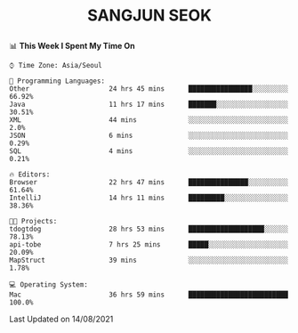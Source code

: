 <h1>
 <p align="center">
   SANGJUN SEOK
 </p>
</h1>

<!--START_SECTION:waka-->
📊 **This Week I Spent My Time On** 

```text
⌚︎ Time Zone: Asia/Seoul

💬 Programming Languages: 
Other                    24 hrs 45 mins      ████████████████░░░░░░░░░   66.92% 
Java                     11 hrs 17 mins      ███████░░░░░░░░░░░░░░░░░░   30.51% 
XML                      44 mins             ░░░░░░░░░░░░░░░░░░░░░░░░░   2.0% 
JSON                     6 mins              ░░░░░░░░░░░░░░░░░░░░░░░░░   0.29% 
SQL                      4 mins              ░░░░░░░░░░░░░░░░░░░░░░░░░   0.21%

🔥 Editors: 
Browser                  22 hrs 47 mins      ███████████████░░░░░░░░░░   61.64% 
IntelliJ                 14 hrs 11 mins      █████████░░░░░░░░░░░░░░░░   38.36%

🐱‍💻 Projects: 
tdogtdog                 28 hrs 53 mins      ███████████████████░░░░░░   78.13% 
api-tobe                 7 hrs 25 mins       █████░░░░░░░░░░░░░░░░░░░░   20.09% 
MapStruct                39 mins             ░░░░░░░░░░░░░░░░░░░░░░░░░   1.78%

💻 Operating System: 
Mac                      36 hrs 59 mins      █████████████████████████   100.0%

```


 Last Updated on 14/08/2021
<!--END_SECTION:waka-->
